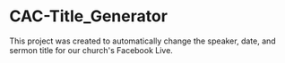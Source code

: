 # CAC-Title_Generator
This project was created to automatically change the speaker, date, and sermon title for our church's Facebook Live.

